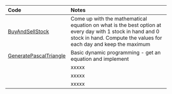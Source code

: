 | Code                                        | Notes                                                                                                                                                                         |
|:--------------------------------------------|:------------------------------------------------------------------------------------------------------------------------------------------------------------------------------|
| [BuyAndSellStock](BuyAndSellStock.cs)       | Come up with the mathematical equation on what is the best option at every day with 1 stock in hand and 0 stock in hand. Compute the values for each day and keep the maximum |
| [GeneratePascalTriangle](PascalTriangle.cs) | Basic dynamic programming - get an equation and implement                                                                                                                     |
| []()                                        | xxxxx                                                                                                                                                                         |
| []()                                        | xxxxx                                                                                                                                                                         |
| []()                                        | xxxxx                                                                                                                                                                         |